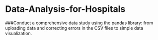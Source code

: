 # Data-Analysis-for-Hospitals

###Conduct a comprehensive data study using the pandas library: from uploading data and correcting errors in the CSV files to simple data visualization.
